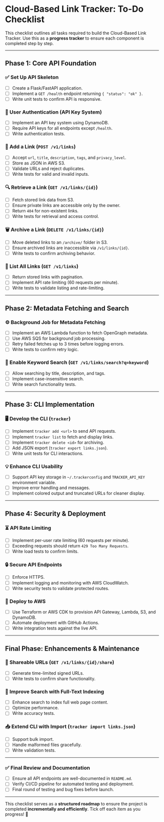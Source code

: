 # **Cloud-Based Link Tracker: To-Do Checklist**

This checklist outlines all tasks required to build the Cloud-Based Link Tracker. Use this as a **progress tracker** to ensure each component is completed step by step.

---

## **Phase 1: Core API Foundation**

### ✅ Set Up API Skeleton
- [ ] Create a Flask/FastAPI application.
- [ ] Implement a `GET /health` endpoint returning `{ "status": "ok" }`.
- [ ] Write unit tests to confirm API is responsive.

### 🔑 User Authentication (API Key System)
- [ ] Implement an API key system using DynamoDB.
- [ ] Require API keys for all endpoints except `/health`.
- [ ] Write authentication tests.

### 🔗 Add a Link (`POST /v1/links`)
- [ ] Accept `url`, `title`, `description`, `tags`, and `privacy_level`.
- [ ] Store as JSON in AWS S3.
- [ ] Validate URLs and reject duplicates.
- [ ] Write tests for valid and invalid inputs.

### 🔍 Retrieve a Link (`GET /v1/links/{id}`)
- [ ] Fetch stored link data from S3.
- [ ] Ensure private links are accessible only by the owner.
- [ ] Return `404` for non-existent links.
- [ ] Write tests for retrieval and access control.

### 🗑️ Archive a Link (`DELETE /v1/links/{id}`)
- [ ] Move deleted links to an `/archive/` folder in S3.
- [ ] Ensure archived links are inaccessible via `/v1/links/{id}`.
- [ ] Write tests to confirm archiving behavior.

### 📜 List All Links (`GET /v1/links`)
- [ ] Return stored links with pagination.
- [ ] Implement API rate limiting (60 requests per minute).
- [ ] Write tests to validate listing and rate-limiting.

---

## **Phase 2: Metadata Fetching and Search**

### ⚙️ Background Job for Metadata Fetching
- [ ] Implement an AWS Lambda function to fetch OpenGraph metadata.
- [ ] Use AWS SQS for background job processing.
- [ ] Retry failed fetches up to 3 times before logging errors.
- [ ] Write tests to confirm retry logic.

### 🔎 Enable Keyword Search (`GET /v1/links/search?q=keyword`)
- [ ] Allow searching by title, description, and tags.
- [ ] Implement case-insensitive search.
- [ ] Write search functionality tests.

---

## **Phase 3: CLI Implementation**

### 🖥️ Develop the CLI (`tracker`)
- [ ] Implement `tracker add <url>` to send API requests.
- [ ] Implement `tracker list` to fetch and display links.
- [ ] Implement `tracker delete <id>` for archiving.
- [ ] Add JSON export (`tracker export links.json`).
- [ ] Write unit tests for CLI interactions.

### 💡 Enhance CLI Usability
- [ ] Support API key storage in `~/.trackerconfig` and `TRACKER_API_KEY` environment variable.
- [ ] Improve error handling and messages.
- [ ] Implement colored output and truncated URLs for cleaner display.

---

## **Phase 4: Security & Deployment**

### ⏳ API Rate Limiting
- [ ] Implement per-user rate limiting (60 requests per minute).
- [ ] Exceeding requests should return `429 Too Many Requests`.
- [ ] Write load tests to confirm limits.

### 🔒 Secure API Endpoints
- [ ] Enforce HTTPS.
- [ ] Implement logging and monitoring with AWS CloudWatch.
- [ ] Write security tests to validate protected routes.

### 🚀 Deploy to AWS
- [ ] Use Terraform or AWS CDK to provision API Gateway, Lambda, S3, and DynamoDB.
- [ ] Automate deployment with GitHub Actions.
- [ ] Write integration tests against the live API.

---

## **Final Phase: Enhancements & Maintenance**

### 🔗 Shareable URLs (`GET /v1/links/{id}/share`)
- [ ] Generate time-limited signed URLs.
- [ ] Write tests to confirm share functionality.

### 📄 Improve Search with Full-Text Indexing
- [ ] Enhance search to index full web page content.
- [ ] Optimize performance.
- [ ] Write accuracy tests.

### 📥 Extend CLI with Import (`tracker import links.json`)
- [ ] Support bulk import.
- [ ] Handle malformed files gracefully.
- [ ] Write validation tests.

---

### ✅ **Final Review and Documentation**
- [ ] Ensure all API endpoints are well-documented in `README.md`.
- [ ] Verify CI/CD pipeline for automated testing and deployment.
- [ ] Final round of testing and bug fixes before launch.

---

This checklist serves as a **structured roadmap** to ensure the project is completed **incrementally and efficiently**. Tick off each item as you progress! 🚀

